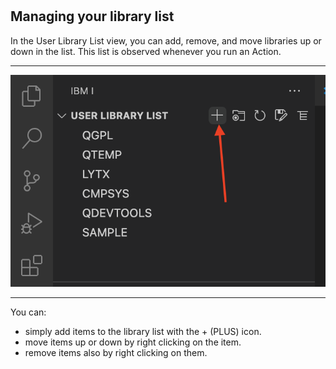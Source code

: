 #

## Managing your library list

In the User Library List view, you can add, remove, and move libraries up or down in the list. This list is observed whenever you run an Action.

---

![](./addlible.png)

---

You can:

* simply add items to the library list with the + (PLUS) icon.
* move items up or down by right clicking on the item.
* remove items also by right clicking on them.